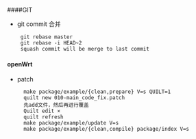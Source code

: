 ####GIT
 - git commit 合并

        git rebase master
        git rebase -i HEAD~2
        squash commit will be merge to last commit

#### openWrt

- patch

        make package/example/{clean,prepare} V=s QUILT=1
        quilt new 010-main_code_fix.patch
        先add文件，然后再进行覆盖
        Quilt edit ×
        quilt refresh
        make package/example/update V=s
        make package/example/{clean,compile} package/index V=s
